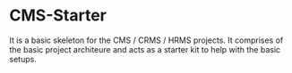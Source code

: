 # CMS-Starter
It is a basic skeleton for the CMS / CRMS / HRMS projects. It comprises of the basic project architeure and acts as a starter kit to help with the basic setups.
